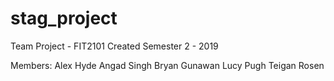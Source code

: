 # stag_project
Team Project - FIT2101
Created Semester 2 - 2019

Members:
Alex Hyde
Angad Singh
Bryan Gunawan
Lucy Pugh
Teigan Rosen
